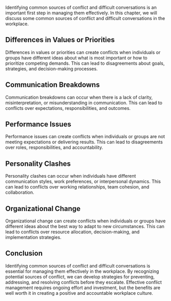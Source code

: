 
Identifying common sources of conflict and difficult conversations is an important first step in managing them effectively. In this chapter, we will discuss some common sources of conflict and difficult conversations in the workplace.

Differences in Values or Priorities
-----------------------------------

Differences in values or priorities can create conflicts when individuals or groups have different ideas about what is most important or how to prioritize competing demands. This can lead to disagreements about goals, strategies, and decision-making processes.

Communication Breakdowns
------------------------

Communication breakdowns can occur when there is a lack of clarity, misinterpretation, or misunderstanding in communication. This can lead to conflicts over expectations, responsibilities, and outcomes.

Performance Issues
------------------

Performance issues can create conflicts when individuals or groups are not meeting expectations or delivering results. This can lead to disagreements over roles, responsibilities, and accountability.

Personality Clashes
-------------------

Personality clashes can occur when individuals have different communication styles, work preferences, or interpersonal dynamics. This can lead to conflicts over working relationships, team cohesion, and collaboration.

Organizational Change
---------------------

Organizational change can create conflicts when individuals or groups have different ideas about the best way to adapt to new circumstances. This can lead to conflicts over resource allocation, decision-making, and implementation strategies.

Conclusion
----------

Identifying common sources of conflict and difficult conversations is essential for managing them effectively in the workplace. By recognizing potential sources of conflict, we can develop strategies for preventing, addressing, and resolving conflicts before they escalate. Effective conflict management requires ongoing effort and investment, but the benefits are well worth it in creating a positive and accountable workplace culture.
